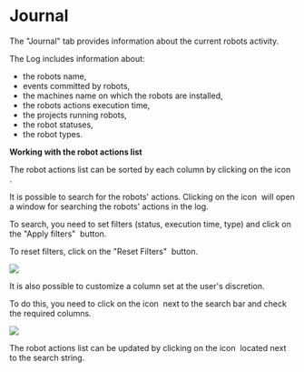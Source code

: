 # Journal

The "Journal" tab provides information about the current robots activity.

The Log includes information about:

* the robots name,
* events committed by robots,
* the machines name on which the robots are installed,
* the robots actions execution time,
* the projects running robots,
* the robot statuses,
* the robot types.


**Working with the robot actions list**

The robot actions list can be sorted by each column by clicking on the icon <img src="../../.gitbook/assets/безымянный_1.JPG" alt="" data-size="original"> .

It is possible to search for the robots' actions. Clicking on the icon <img src="../../.gitbook/assets/безымянный_2.JPG" alt="" data-size="original"> will open a window for searching the robots' actions in the log.

To search, you need to set filters (status, execution time, type) and click on the "Apply filters" <img src="../../.gitbook/assets/примен_фильтр.JPG" alt="" data-size="original"> button.


To reset filters, click on the "Reset Filters" <img src="../../.gitbook/assets/reset filters.JPG" alt="" data-size="original"> button.

![](../../.gitbook/assets/журнал\_настр.JPG)

It is also possible to customize a column set at the user's discretion.&#x20;

To do this, you need to click on the icon <img src="../../.gitbook/assets/шестеренка_1.JPG" alt="" data-size="original"> next to the search bar and check the required columns.

![](../../.gitbook/assets/меню.JPG)

The robot actions list can be updated by clicking on the icon <img src="../../.gitbook/assets/обновление_1.JPG" alt="" data-size="original"> located next to the search string.
